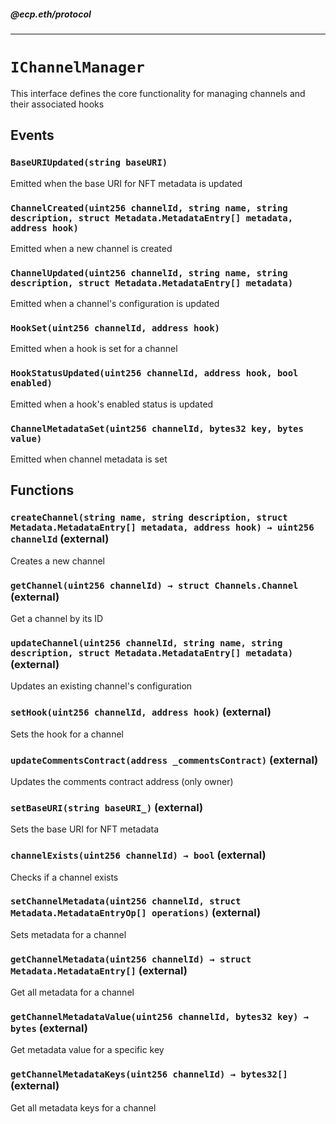 ##### @ecp.eth/protocol

----

# `IChannelManager`

This interface defines the core functionality for managing channels and their associated hooks







## Events

### `BaseURIUpdated(string baseURI)`

Emitted when the base URI for NFT metadata is updated




### `ChannelCreated(uint256 channelId, string name, string description, struct Metadata.MetadataEntry[] metadata, address hook)`

Emitted when a new channel is created




### `ChannelUpdated(uint256 channelId, string name, string description, struct Metadata.MetadataEntry[] metadata)`

Emitted when a channel's configuration is updated




### `HookSet(uint256 channelId, address hook)`

Emitted when a hook is set for a channel




### `HookStatusUpdated(uint256 channelId, address hook, bool enabled)`

Emitted when a hook's enabled status is updated




### `ChannelMetadataSet(uint256 channelId, bytes32 key, bytes value)`

Emitted when channel metadata is set





## Functions

### `createChannel(string name, string description, struct Metadata.MetadataEntry[] metadata, address hook) → uint256 channelId` (external)

Creates a new channel




### `getChannel(uint256 channelId) → struct Channels.Channel` (external)

Get a channel by its ID




### `updateChannel(uint256 channelId, string name, string description, struct Metadata.MetadataEntry[] metadata)` (external)

Updates an existing channel's configuration




### `setHook(uint256 channelId, address hook)` (external)

Sets the hook for a channel




### `updateCommentsContract(address _commentsContract)` (external)

Updates the comments contract address (only owner)




### `setBaseURI(string baseURI_)` (external)

Sets the base URI for NFT metadata




### `channelExists(uint256 channelId) → bool` (external)

Checks if a channel exists




### `setChannelMetadata(uint256 channelId, struct Metadata.MetadataEntryOp[] operations)` (external)

Sets metadata for a channel




### `getChannelMetadata(uint256 channelId) → struct Metadata.MetadataEntry[]` (external)

Get all metadata for a channel




### `getChannelMetadataValue(uint256 channelId, bytes32 key) → bytes` (external)

Get metadata value for a specific key




### `getChannelMetadataKeys(uint256 channelId) → bytes32[]` (external)

Get all metadata keys for a channel






